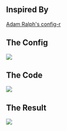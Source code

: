 Inspired By
-
[Adam Ralph's config-r](https://github.com/adamralph/config-r)

The Config
-
![](https://raw.githubusercontent.com/dfinke/config-ps/master/images/TestConfigPS.cs.ps1.png)

The Code
-
![](https://raw.githubusercontent.com/dfinke/config-ps/master/images/TestConfigPS.cs.png)

The Result
-
![](https://raw.githubusercontent.com/dfinke/config-ps/master/images/output.png)
